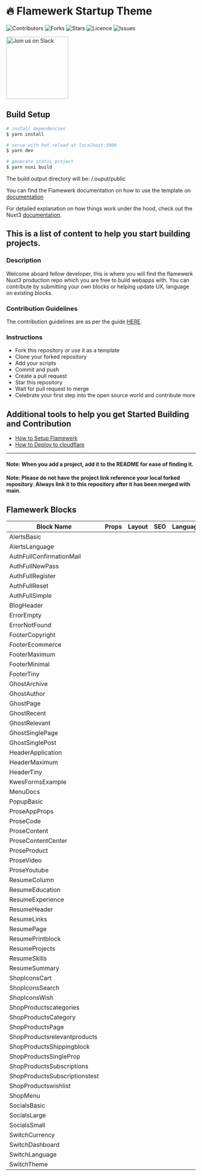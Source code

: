 # 🔥 Flamewerk Startup Theme

![Contributors](https://img.shields.io/github/contributors/flamewerk/production?style=plastic)
![Forks](https://img.shields.io/github/forks/flamewerk/production)
![Stars](https://img.shields.io/github/stars/flamewerk/production)
![Licence](https://img.shields.io/github/license/flamewerk/production)
![Issues](https://img.shields.io/github/issues/flamewerk/production)

<a href="https://discord.gg/eKCS93H9eA">
<img alt="Join us on Slack" src="https://i.postimg.cc/Fzj7T05w/discord.png" width="165"/>
</a>

## Build Setup

```bash
# install dependencies
$ yarn install

# serve with hot reload at localhost:3000
$ yarn dev

# generate static project
$ yarn nuxi build
```

The build output directory will be: /.ouput/public 

You can find the Flamewerk documentation on how to use the template on [documentation](https://flamewerk.com/docs/start)

For detailed explanation on how things work under the hood, check out the Nuxt3 [documentation](https://nuxtjs.org).



## This is a list of content to help you start building projects.

### Description

Welcome aboard fellow developer, this is where you will find the flamewerk Nuxt3 production repo which you are free to build webapps with.
You can contribute by submitting your own blocks or helping update UX, language on existing blocks.

### Contribution Guidelines

The contribution guidelines are as per the
guide [HERE](https://flamewerk.com/docs/contributing).

### Instructions

- Fork this repository or use it as a template
- Clone your forked repository
- Add your scripts
- Commit and push
- Create a pull request
- Star this repository
- Wait for pull request to merge
- Celebrate your first step into the open source world and contribute more

## Additional tools to help you get Started Building and Contribution

- [How to Setup Flamewerk](https://flamewerk.com/docs/setup)
- [How to Deploy to cloudflare](https://flamewerk.com/docs/deployment)

---

#### Note: When you add a project, add it to the README for ease of finding it.

#### Note: Please do not have the project link reference your local forked repository. Always link it to this repository after it has been merged with main.

## Flamewerk Blocks


| Block Name | Props  | Layout  | SEO  | Languages  | Responsive  |
|---|---|---|---|---|---|
| AlertsBasic  |   |   |   |   |   |
| AlertsLanguage  |   |   |   |   |   |
| AuthFullConfirmationMail  |   |   |   |   |   |
| AuthFullNewPass  |   |   |   |   |   |
| AuthFullRegister  |   |   |   |   |   |
| AuthFullReset  |   |   |   |   |   |
| AuthFullSimple  |   |   |   |   |   |
| BlogHeader  |   |   |   |   |   |
| ErrorEmpty  |   |   |   |   |   |
| ErrorNotFound  |   |   |   |   |   |
| FooterCopyright  |   |   |   |   |   |
| FooterEcommerce  |   |   |   |   |   |
| FooterMaximum  |   |   |   |   |   |
| FooterMinimal  |   |   |   |   |   |
| FooterTiny  |   |   |   |   |   |
| GhostArchive  |   |   |   |   |   |
| GhostAuthor  |   |   |   |   |   |
| GhostPage  |   |   |   |   |   |
| GhostRecent  |   |   |   |   |   |
| GhostRelevant  |   |   |   |   |   |
| GhostSinglePage  |   |   |   |   |   |
| GhostSinglePost  |   |   |   |   |   |
| HeaderApplication  |   |   |   |   |   |
| HeaderMaximum  |   |   |   |   |   |
| HeaderTiny  |   |   |   |   |   |
| KwesFormsExample  |   |   |   |   |   |
| MenuDocs  |   |   |   |   |   |
| PopupBasic  |   |   |   |   |   |
| ProseAppProps  |   |   |   |   |   |
| ProseCode  |   |   |   |   |   |
| ProseContent  |   |   |   |   |   |
| ProseContentCenter  |   |   |   |   |   |
| ProseProduct  |   |   |   |   |   |
| ProseVideo  |   |   |   |   |   |
| ProseYoutube  |   |   |   |   |   |
| ResumeColumn  |   |   |   |   |   |
| ResumeEducation  |   |   |   |   |   |
| ResumeExperience  |   |   |   |   |   |
| ResumeHeader  |   |   |   |   |   |
| ResumeLinks  |   |   |   |   |   |
| ResumePage  |   |   |   |   |   |
| ResumePrintblock  |   |   |   |   |   |
| ResumeProjects  |   |   |   |   |   |
| ResumeSkills  |   |   |   |   |   |
| ResumeSummary  |   |   |   |   |   |
| ShopIconsCart  |   |   |   |   |   |
| ShopIconsSearch  |   |   |   |   |   |
| ShopIconsWish  |   |   |   |   |   |
| ShopProductscategories  |   |   |   |   |   |
| ShopProductsCategory  |   |   |   |   |   |
| ShopProductsPage  |   |   |   |   |   |
| ShopProductsrelevantproducts  |   |   |   |   |   |
| ShopProductsShippingblock  |   |   |   |   |   |
| ShopProductsSingleProp  |   |   |   |   |   |
| ShopProductsSubscriptions  |   |   |   |   |   |
| ShopProductsSubscriptionstest  |   |   |   |   |   |
| ShopProductswishlist  |   |   |   |   |   |
| ShopMenu  |   |   |   |   |   |
| SocialsBasic  |   |   |   |   |   |
| SocialsLarge  |   |   |   |   |   |
| SocialsSmall  |   |   |   |   |   |
| SwitchCurrency  |   |   |   |   |   |
| SwitchDashboard  |   |   |   |   |   |
| SwitchLanguage  |   |   |   |   |   |
| SwitchTheme  |   |   |   |   |   |

